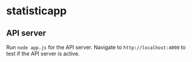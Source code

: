 # statisticapp

## API server

Run `node app.js` for the API server. Navigate to `http://localhost:4000` to test if the API server is active.

